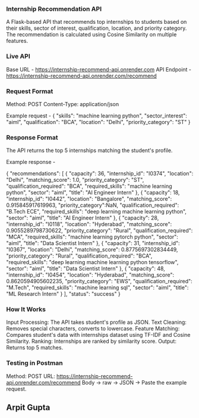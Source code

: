 ### Internship Recommendation API

A Flask-based API that recommends top internships to students based on their skills, sector of interest, qualification, location, and priority category.
The recommendation is calculated using Cosine Similarity on multiple features.

### Live API
Base URL - https://internship-recommend-api.onrender.com
API Endpoint - https://internship-recommend-api.onrender.com/recommend

### Request Format
Method: POST
Content-Type: application/json

Example request - 
{
    "skills": "machine learning python",
    "sector_interest": "aiml",
    "qualification": "BCA",
    "location": "Delhi",
    "priority_category": "ST"
}

### Response Format
The API returns the top 5 internships matching the student's profile. 

Example response - 

{
    "recommendations": [
        {
            "capacity": 36,
            "internship_id": "I0374",
            "location": "Delhi",
            "matching_score": 1.0,
            "priority_category": "ST",
            "qualification_required": "BCA",
            "required_skills": "machine learning python",
            "sector": "aiml",
            "title": "AI Engineer Intern"
        },
        {
            "capacity": 18,
            "internship_id": "I0442",
            "location": "Bangalore",
            "matching_score": 0.915845917619963,
            "priority_category":NaN,
            "qualification_required": "B.Tech ECE",
            "required_skills": "deep learning machine learning python",
            "sector": "aiml",
            "title": "AI Engineer Intern"
        },
        {
            "capacity": 28,
            "internship_id": "I0118",
            "location": "Hyderabad",
            "matching_score": 0.9055289798730622,
            "priority_category": "Rural",
            "qualification_required": "MCA",
            "required_skills": "machine learning pytorch python",
            "sector": "aiml",
            "title": "Data Scientist Intern"
        },
        {
            "capacity": 31,
            "internship_id": "I0367",
            "location": "Delhi",
            "matching_score": 0.8775697302834449,
            "priority_category": "Rural",
            "qualification_required": "BCA",
            "required_skills": "deep learning machine learning python tensorflow",
            "sector": "aiml",
            "title": "Data Scientist Intern"
        },
        {
            "capacity": 48,
            "internship_id": "I0454",
            "location": "Hyderabad",
            "matching_score": 0.8620594905602235,
            "priority_category": "EWS",
            "qualification_required": "M.Tech",
            "required_skills": "machine learning sql",
            "sector": "aiml",
            "title": "ML Research Intern"
        }
    ],
    "status": "success"
}

### How It Works

Input Processing: The API takes student's profile as JSON.
Text Cleaning: Removes special characters, converts to lowercase.
Feature Matching: Compares student's data with internships dataset using TF-IDF and Cosine Similarity.
Ranking: Internships are ranked by similarity score.
Output: Returns top 5 matches.

### Testing in Postman

Method: POST
URL: https://internship-recommend-api.onrender.com/recommend
Body → raw → JSON → Paste the example request.



## Arpit Gupta
